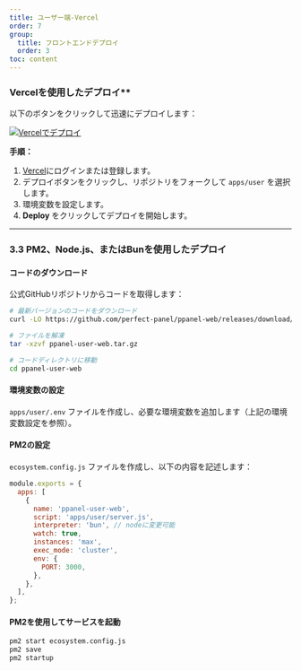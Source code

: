 ```yaml
---
title: ユーザー端-Vercel
order: 7
group: 
  title: フロントエンドデプロイ
  order: 3
toc: content
---
```


### Vercelを使用したデプロイ\*\*

以下のボタンをクリックして迅速にデプロイします：

[![Vercelでデプロイ](https://vercel.com/button)](https://vercel.com/new/clone?demo-description=PPanel%20は%20純粋で%20プロフェッショナルで%20完璧な%20オープンソースの%20プロキシパネルツールであり、%20学習と実用に最適な選択肢として設計されています\&demo-image=https%3A%2F%2Furlscan.io%2Fliveshot%2F%3Fwidth%3D1920%26height%3D1080%26url%3Dhttps%3A%2F%2Fuser.ppanel.dev\&demo-title=PPanel%20ユーザー%20Web\&demo-url=https%3A%2F%2Fuser.ppanel.dev%2F\&from=.\&project-name=ppanel-user-web\&repository-name=ppanel-web\&repository-url=https%3A%2F%2Fgithub.com%2Fperfect-panel%2Fppanel-web\&root-directory=apps%2Fuser\&skippable-integrations=1)

**手順：**

1. [Vercel](https://vercel.com/)にログインまたは登録します。
2. デプロイボタンをクリックし、リポジトリをフォークして `apps/user` を選択します。
3. 環境変数を設定します。
4. **Deploy** をクリックしてデプロイを開始します。

---

### **3.3 PM2、Node.js、またはBunを使用したデプロイ**

#### コードのダウンロード

公式GitHubリポジトリからコードを取得します：

```bash
# 最新バージョンのコードをダウンロード
curl -LO https://github.com/perfect-panel/ppanel-web/releases/download/v1.0.0/ppanel-user-web.tar.gz

# ファイルを解凍
tar -xzvf ppanel-user-web.tar.gz

# コードディレクトリに移動
cd ppanel-user-web
```

#### 環境変数の設定

`apps/user/.env` ファイルを作成し、必要な環境変数を追加します（上記の環境変数設定を参照）。

#### PM2の設定

`ecosystem.config.js` ファイルを作成し、以下の内容を記述します：

```javascript
module.exports = {
  apps: [
    {
      name: 'ppanel-user-web',
      script: 'apps/user/server.js',
      interpreter: 'bun', // nodeに変更可能
      watch: true,
      instances: 'max',
      exec_mode: 'cluster',
      env: {
        PORT: 3000,
      },
    },
  ],
};
```

#### PM2を使用してサービスを起動

```bash
pm2 start ecosystem.config.js
pm2 save
pm2 startup
```

